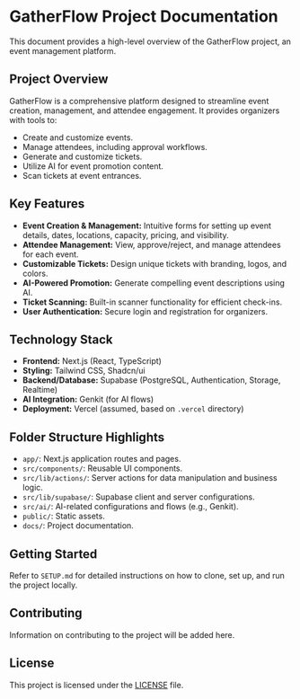 # GatherFlow Project Documentation

This document provides a high-level overview of the GatherFlow project, an event management platform.

## Project Overview

GatherFlow is a comprehensive platform designed to streamline event creation, management, and attendee engagement. It provides organizers with tools to:
*   Create and customize events.
*   Manage attendees, including approval workflows.
*   Generate and customize tickets.
*   Utilize AI for event promotion content.
*   Scan tickets at event entrances.

## Key Features

*   **Event Creation & Management:** Intuitive forms for setting up event details, dates, locations, capacity, pricing, and visibility.
*   **Attendee Management:** View, approve/reject, and manage attendees for each event.
*   **Customizable Tickets:** Design unique tickets with branding, logos, and colors.
*   **AI-Powered Promotion:** Generate compelling event descriptions using AI.
*   **Ticket Scanning:** Built-in scanner functionality for efficient check-ins.
*   **User Authentication:** Secure login and registration for organizers.

## Technology Stack

*   **Frontend:** Next.js (React, TypeScript)
*   **Styling:** Tailwind CSS, Shadcn/ui
*   **Backend/Database:** Supabase (PostgreSQL, Authentication, Storage, Realtime)
*   **AI Integration:** Genkit (for AI flows)
*   **Deployment:** Vercel (assumed, based on `.vercel` directory)

## Folder Structure Highlights

*   `app/`: Next.js application routes and pages.
*   `src/components/`: Reusable UI components.
*   `src/lib/actions/`: Server actions for data manipulation and business logic.
*   `src/lib/supabase/`: Supabase client and server configurations.
*   `src/ai/`: AI-related configurations and flows (e.g., Genkit).
*   `public/`: Static assets.
*   `docs/`: Project documentation.

## Getting Started

Refer to `SETUP.md` for detailed instructions on how to clone, set up, and run the project locally.

## Contributing

Information on contributing to the project will be added here.

## License

This project is licensed under the [LICENSE](LICENSE) file.
